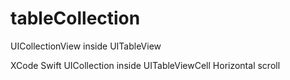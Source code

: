 # tableCollection
UICollectionView inside UITableView

XCode Swift
UICollection inside UITableViewCell
Horizontal scroll
